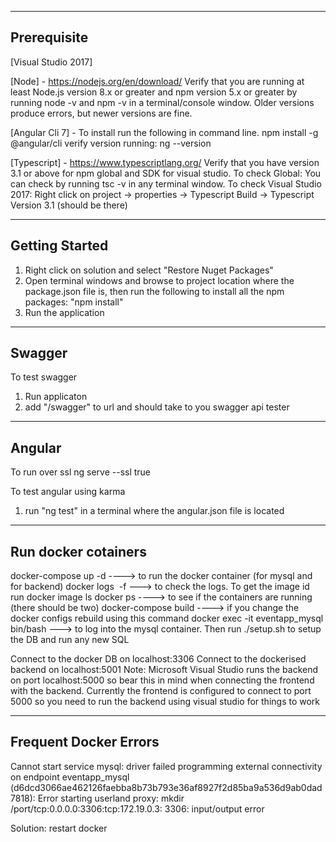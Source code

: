 ﻿---------------------------------
Prerequisite
---------------------------------

[Visual Studio 2017]

[Node] - https://nodejs.org/en/download/ 
Verify that you are running at least Node.js version 8.x or greater and npm version 5.x or greater by running node -v and npm -v in a terminal/console window. Older versions produce errors, but newer versions are fine.

[Angular Cli 7] - To install run the following in command line. 
npm install -g @angular/cli
verify version running: ng --version

[Typescript] - https://www.typescriptlang.org/
Verify that you have version 3.1 or above for npm global and SDK for visual studio. 
To check Global: You can check by running tsc -v in any terminal window.
To check Visual Studio 2017: Right click on project -> properties -> Typescript Build -> Typescript Version 3.1 (should be there)


--------------------------------------
Getting Started
--------------------------------------

1. Right click on solution and select "Restore Nuget Packages"
2. Open terminal windows and browse to project location where the package.json file is, then run the following to install all the npm packages:
"npm install"
3. Run the application

---------------------------------
Swagger
---------------------------------
To test swagger

1. Run applicaton
2. add "/swagger" to url and should take to you swagger api tester

--------------------------------
Angular
--------------------------------
To run over ssl
ng serve --ssl true

To test angular using karma
1. run "ng test" in a terminal where the angular.json file is located

--------------------------------
Run docker cotainers
--------------------------------
docker-compose up -d ----> to run the docker container (for mysql and for backend)
docker logs <image id> -f ---> to check the logs. To get the image id run docker image ls
docker ps ----> to see if the containers are running (there should be two)
docker-compose build ----> if you change the docker configs rebuild using this command
docker exec -it eventapp_mysql bin/bash ---> to log into the mysql container. Then run ./setup.sh to setup the DB and run any new SQL


Connect to the docker DB on localhost:3306
Connect to the dockerised backend on localhost:5001
Note: Microsoft Visual Studio runs the backend on port localhost:5000 so bear this in mind when connecting the frontend with the backend.
Currently the frontend is configured to connect to port 5000 so you need to run the backend using visual studio for things to work

----------------------
Frequent Docker Errors
----------------------
Cannot start service mysql: driver failed programming external connectivity on endpoint eventapp_mysql
(d6dcd3066ae462126faebba8b73b793e36af8927f2d85ba9a536d9ab0dad7818): Error starting userland proxy: mkdir /port/tcp:0.0.0.0:3306:tcp:172.19.0.3:
3306: input/output error

Solution: restart docker